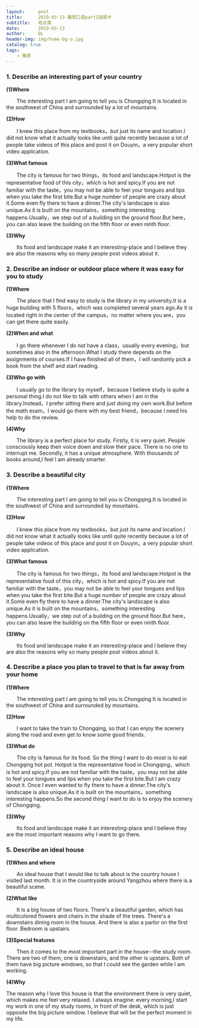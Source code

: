 ```yaml
---
layout:     post
title:      2019-03-13-雅思口语part2话题卡
subtitle:   地点类
date:       2019-03-13
author:     DL
header-img: img/home-bg-o.jpg
catalog: true
tags:
    - 雅思
---
```


### 1. Describe an interesting part of your country

**(1)Where**

&emsp;&emsp;The interesting part I am going to tell you is Chongqing.It is located in the southwest of China and surrounded by a lot of mountains.

**(2)How**

&emsp;&emsp;I knew this place from my textbooks，but just its name and location.I did not know what it actually looks like until quite recently because a lot of people take videos of this place and post it on Douyin，a very popular short video application.

**(3)What famous**

&emsp;&emsp;The city is famous for two things，its food and landscape.Hotpot is the representative food of this city，which is hot and spicy.If you are not familiar with the taste，you may not be able to feel your tongues and lips when you take the first bite.But a huge number of people are crazy about it.Some even fly there to have a dinner.The city's landscape is also unique.As it is built on the mountains，something interesting happens.Usually，we step out of a building on the ground floor.But here，you can also leave the building on the fifth floor or even ninth floor.

**(3)Why**

&emsp;&emsp;Its food and landscape make it an interesting-place and I believe they are also the reasons why so many people post videos about it.

### 2. Describe an indoor or outdoor place where it was easy for you to study

**(1)Where**

&emsp;&emsp;The place that I find easy to study is the library in my university.It is a huge building with 5 floors，which was completed several years ago.As it is located right in the center of the campus，no matter where you are，you can get there quite easily.

**(2)When and what**

&emsp;&emsp;I go there whenever I do not have a class，usually every evening，but sometimes also in the afternoon.What I study there depends on the assignments of courses.If I have finished all of them，I will randomly pick a book from the shelf and start reading.

**(3)Who go with**

&emsp;&emsp;I usually go to the library by myself，because I believe study is quite a personal thing.I do not like to talk with others when I am in the library.Instead，I prefer sitting there and just doing my own work.But before the math exam，I would go there with my best friend，because I need his help to do the review.

**(4)Why**

&emsp;&emsp;The library is a perfect place for study. Firstly, it is very quiet. People consciously keep their voice down and slow their pace. There is no one to interrupt me. Secondly, it has a unique atmosphere. With thousands of books around,I feel I am already smarter.

### 3. Describe a beautiful city

**(1)Where**

&emsp;&emsp;The interesting part I am going to tell you is Chongqing.It is located in the southwest of China and surrounded by mountains.

**(2)How**

&emsp;&emsp;I knew this place from my textbooks，but just its name and location.I did not know what it actually looks like until quite recently because a lot of people take videos of this place and post it on Douyin，a very popular short video application.

**(3)What famous**

&emsp;&emsp;The city is famous for two things，its food and landscape.Hotpot is the representative food of this city，which is hot and spicy.If you are not familiar with the taste，you may not be able to feel your tongues and lips when you take the first bite.But a huge number of people are crazy about it.Some even fly there to have a dinner.The city's landscape is also unique.As it is built on the mountains，something interesting happens.Usually，we step out of a building on the ground floor.But here，you can also leave the building on the fifth floor or even ninth floor.

**(3)Why**

&emsp;&emsp;Its food and landscape make it an interesting-place and I believe they are also the reasons why so many people post videos about it.

### 4. Describe a place you plan to travel to that is far away from your home

**(1)Where**

&emsp;&emsp;The interesting part I am going to tell you is Chongqing.It is located in the southwest of China and surrounded by mountains.

**(2)How**

&emsp;&emsp;I want to take the train to Chongqing, so that I can enjoy the scenery along the road and even get to know some good friends.

**(3)What do**

&emsp;&emsp;The city is famous for its food. So the thing I want to do most is to eat Chongqing hot pot. Hotpot is the representative food in Chongqing，which is hot and spicy.If you are not familiar with the taste，you may not be able to feel your tongues and lips when you take the first bite.But I am crazy about it. Once I even wanted to fly there to have a dinner.The city's landscape is also unique.As it is built on the mountains，something interesting happens.So the second thing I want to do is to enjoy the scenery of Chongqing.

**(3)Why**

&emsp;&emsp;Its food and landscape make it an interesting-place and I believe they are the most important reasons why I want to go there.

### 5. Describe an ideal house

**(1)When and where**

&emsp;&emsp;An ideal house that I would like to talk about is the country house I visited last month. It is in the countryside around Yangzhou where there is a beautiful scene.

**(2)What like**

&emsp;&emsp;It is a big house of two floors. There's a beautiful garden, which has multicolored flowers and chairs in the shade of the trees. There's a downstairs dining room in the house. And there is also a parlor on the first floor. Bedroom is upstairs. 

**(3)Special features**

&emsp;&emsp;Then it comes to the most important part in the house--the study room. There are two of them, one is downstairs, and the other is upstairs. Both of them have big picture windows, so that I could see the garden while I am working. 

**(4)Why**

The reason why I love this house is that the environment there is very quiet, which makes me feel very relaxed. I always imagine: every morning,I start my work in one of my study rooms, in front of the desk, which is just opposite the big picture window. I believe that will be the perfect moment in my life.


